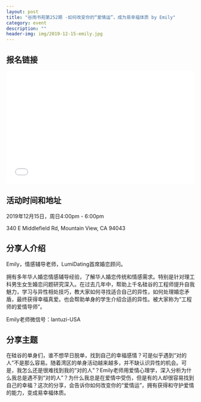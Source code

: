 ```yaml
---
layout: post
title: "谷雨书苑第252期 -如何改变你的“爱情运”，成为易幸福体质 by Emily"
category: event
description: ""
header-img: img/2019-12-15-emily.jpg
---
```


## 报名链接
<div style="width:100%; text-align:left;" ><iframe src="//eventbrite.com/tickets-external?eid=84569087417&ref=etckt" frameborder="0" height="300" width="100%" vspace="0" hspace="0" marginheight="5" marginwidth="5" scrolling="auto" allowtransparency="true"></iframe></div>

## 活动时间和地址
2019年12月15日，周日4:00pm - 6:00pm

340 E Middlefield Rd, Mountain View, CA 94043

## 分享人介绍
Emily，情感辅导老师，LumiDating首席婚恋顾问。

拥有多年华人婚恋情感辅导经验，了解华人婚恋传统和情感需求。特别是针对理工科男生女生婚恋问题研究深入。在过去几年中，帮助上千名硅谷的工程师提升自我魅力，学习与异性相处技巧，教大家如何寻找适合自己的异性，如何处理婚恋矛盾，最终获得幸福真爱。也会帮助单身的学生介绍合适的异性。被大家称为“工程师的爱情导师”。

Emily老师微信号：lantuzi-USA

## 分享主题
在硅谷的单身们，谁不想早日脱单，找到自己的幸福感情？可是似乎遇到“对的人”不是那么容易。随着湾区的单身活动越来越多，并不缺认识异性的机会。可是，我怎么还是很难找到我的“对的人”？Emily老师用爱情心理学，深入分析为什么我总是遇不到“对的人”？为什么我总是在爱情中受伤，但是有的⼈却很容易找到⾃⼰的幸福？这次的分享，会告诉你如何改变你的“爱情运”，拥有获得和守护爱情的能⼒，变成易幸福体质。
